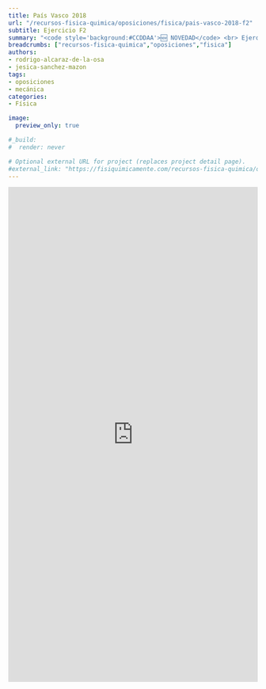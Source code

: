 ```yaml
---
title: País Vasco 2018
url: "/recursos-fisica-quimica/oposiciones/fisica/pais-vasco-2018-f2"
subtitle: Ejercicio F2
summary: "<code style='background:#CCDDAA'>🆕 NOVEDAD</code> <br> Ejercicio F2."
breadcrumbs: ["recursos-fisica-quimica","oposiciones","fisica"]
authors:
- rodrigo-alcaraz-de-la-osa
- jesica-sanchez-mazon
tags:
- oposiciones
- mecánica
categories:
- Física

image:
  preview_only: true

#_build:
#  render: never

# Optional external URL for project (replaces project detail page).
#external_link: "https://fisiquimicamente.com/recursos-fisica-quimica/oposiciones/fisica/pais-vasco-2018-f2/pais-vasco-2018-f2.pdf"
---
```


<iframe src="https://docs.google.com/viewer?url=https://fisiquimicamente.com/recursos-fisica-quimica/oposiciones/fisica/pais-vasco-2018-f2/pais-vasco-2018-f2.pdf&embedded=true" style="width:100%; height:1000px;" frameborder="0"></iframe>